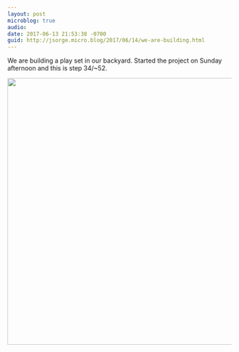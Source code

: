 ```yaml
---
layout: post
microblog: true
audio: 
date: 2017-06-13 21:53:38 -0700
guid: http://jsorge.micro.blog/2017/06/14/we-are-building.html
---
```

We are building a play set in our backyard. Started the project on Sunday afternoon and this is step 34/~52.

<img src="http://jsorge.micro.blog/uploads/2017/48a0fe0149.jpg" width="600" height="600" style="height: auto" />
